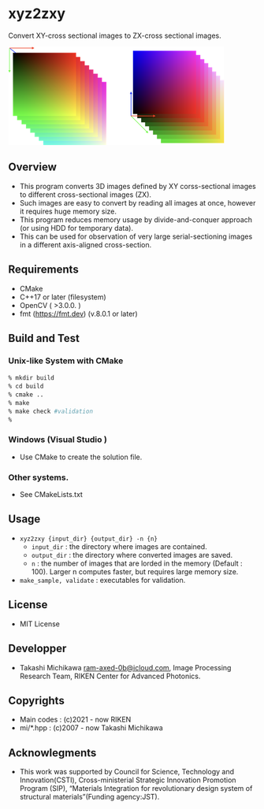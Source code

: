 # xyz2zxy

Convert XY-cross sectional images to ZX-cross sectional images.

![Teaser image of xyz2zxy](xyz2zxy_teaser.png "Example of the result.")


## Overview
* This program converts 3D images defined by XY corss-sectional images to different cross-sectional images (ZX).
* Such images are easy to convert by reading all images at once, however it requires huge memory size. 
* This program reduces memory usage by  divide-and-conquer approach (or using HDD for temporary data).
* This can be used for observation of very large serial-sectioning images in a different axis-aligned cross-section.

## Requirements
* CMake 
* C++17 or later (filesystem)
* OpenCV ( >3.0.0. )
* fmt (https://fmt.dev) (v.8.0.1 or later)
## Build and Test 
### Unix-like System with CMake 
```bash
% mkdir build
% cd build
% cmake ..
% make  
% make check #validation
%
```
### Windows (Visual Studio )
* Use CMake to create the solution file.
### Other systems. 
* See CMakeLists.txt
## Usage
* ``xyz2zxy {input_dir} {output_dir} -n {n}``
  * ``input_dir`` : the directory where images are contained.
  * ``output_dir`` : the directory where converted images are saved.
  * ``n`` : the number of images that are lorded in the memory (Default : 100). Larger n computes faster, but requires large memory size.
*  ``make_sample, validate`` : executables for validation.
## License 
* MIT License
## Developper
* Takashi Michikawa <ram-axed-0b@icloud.com>, Image Processing Research Team, RIKEN Center for Advanced Photonics.
## Copyrights 
* Main codes : (c)2021 - now RIKEN
* mi/*.hpp : (c)2007 - now Takashi Michikawa
## Acknowlegments
* This work was supported by Council for Science, Technology and Innovation(CSTI), Cross-ministerial Strategic Innovation Promotion Program (SIP), “Materials Integration for revolutionary design system of structural materials”(Funding agency:JST).
